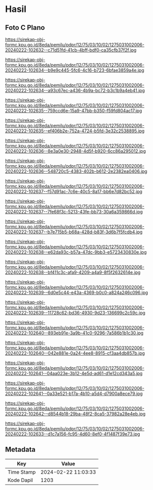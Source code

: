 # Hasil

## Foto C Plano

https://sirekap-obj-formc.kpu.go.id/8eda/pemilu/pdpr/12/75/03/10/02/1275031002006-20240222-102632--c71d51fd-41cb-4bff-bdf0-ca35cfb37f2f.jpg

https://sirekap-obj-formc.kpu.go.id/8eda/pemilu/pdpr/12/75/03/10/02/1275031002006-20240222-102634--b9e9c445-5fc6-4c16-b723-6bfae3859a4e.jpg

https://sirekap-obj-formc.kpu.go.id/8eda/pemilu/pdpr/12/75/03/10/02/1275031002006-20240222-102634--a93c67ec-a436-4b9a-bc72-b3c1b9a4eb41.jpg

https://sirekap-obj-formc.kpu.go.id/8eda/pemilu/pdpr/12/75/03/10/02/1275031002006-20240222-102635--759ccd6e-15a9-47bb-b350-f59fd804ac17.jpg

https://sirekap-obj-formc.kpu.go.id/8eda/pemilu/pdpr/12/75/03/10/02/1275031002006-20240222-102635--ef406b2e-752a-4724-b5fd-3e32c2538895.jpg

https://sirekap-obj-formc.kpu.go.id/8eda/pemilu/pdpr/12/75/03/10/02/1275031002006-20240222-102636--8e3a0e30-2948-4d5f-b920-6cc86a295012.jpg

https://sirekap-obj-formc.kpu.go.id/8eda/pemilu/pdpr/12/75/03/10/02/1275031002006-20240222-102636--548720c5-4383-402b-b612-2e2382ea0406.jpg

https://sirekap-obj-formc.kpu.go.id/8eda/pemilu/pdpr/12/75/03/10/02/1275031002006-20240222-102637--f57d91ac-7c6e-40c5-8a17-bb6e7d82bc52.jpg

https://sirekap-obj-formc.kpu.go.id/8eda/pemilu/pdpr/12/75/03/10/02/1275031002006-20240222-102637--7fe68f3c-5213-43fe-bb73-30a6a359866d.jpg

https://sirekap-obj-formc.kpu.go.id/8eda/pemilu/pdpr/12/75/03/10/02/1275031002006-20240222-102637--b7e715b5-b68a-428d-b83f-3d6b7f5fcdb4.jpg

https://sirekap-obj-formc.kpu.go.id/8eda/pemilu/pdpr/12/75/03/10/02/1275031002006-20240222-102638--e62da93c-b57a-47dc-9bb3-e5723430830e.jpg

https://sirekap-obj-formc.kpu.go.id/8eda/pemilu/pdpr/12/75/03/10/02/1275031002006-20240222-102638--bf411c3c-afa9-4209-a4a9-8f5f2632614e.jpg

https://sirekap-obj-formc.kpu.go.id/8eda/pemilu/pdpr/12/75/03/10/02/1275031002006-20240222-102639--6d0e5c44-e43a-4369-b0c0-a824a246c096.jpg

https://sirekap-obj-formc.kpu.go.id/8eda/pemilu/pdpr/12/75/03/10/02/1275031002006-20240222-102639--11728c62-bd36-4930-9d23-136699c2c59c.jpg

https://sirekap-obj-formc.kpu.go.id/8eda/pemilu/pdpr/12/75/03/10/02/1275031002006-20240222-102640--893eb91e-3a9b-41c0-9296-7a586b1b1c30.jpg

https://sirekap-obj-formc.kpu.go.id/8eda/pemilu/pdpr/12/75/03/10/02/1275031002006-20240222-102640--042e881e-0a24-4ee8-8915-cf3aa4db857b.jpg

https://sirekap-obj-formc.kpu.go.id/8eda/pemilu/pdpr/12/75/03/10/02/1275031002006-20240222-102641--04aa023e-3b12-4e5d-ad61-d1e12cd343a5.jpg

https://sirekap-obj-formc.kpu.go.id/8eda/pemilu/pdpr/12/75/03/10/02/1275031002006-20240222-102641--0a33e521-b17a-4b10-a5d4-d7900a8ece79.jpg

https://sirekap-obj-formc.kpu.go.id/8eda/pemilu/pdpr/12/75/03/10/02/1275031002006-20240222-102642--d8544b18-29ba-48f2-8ca5-37982a28e4eb.jpg

https://sirekap-obj-formc.kpu.go.id/8eda/pemilu/pdpr/12/75/03/10/02/1275031002006-20240222-102633--d1c7a156-fc95-4d60-8ef0-4f1487f39e73.jpg


## Metadata

| Key        | Value               |
| ---------- | ------------------- |
| Time Stamp | 2024-02-22 11:03:33 |
| Kode Dapil | 1203                |



